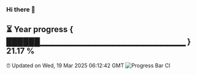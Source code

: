 ### Hi there 👋
⏳ Year progress { ██████▁▁▁▁▁▁▁▁▁▁▁▁▁▁▁▁▁▁▁▁▁▁▁▁ } 21.17 %
---
⏰ Updated on Wed, 19 Mar 2025 06:12:42 GMT
![Progress Bar CI](https://github.com/Moyi321/Moyi321/workflows/Progress%20Bar%20CI/badge.svg)
